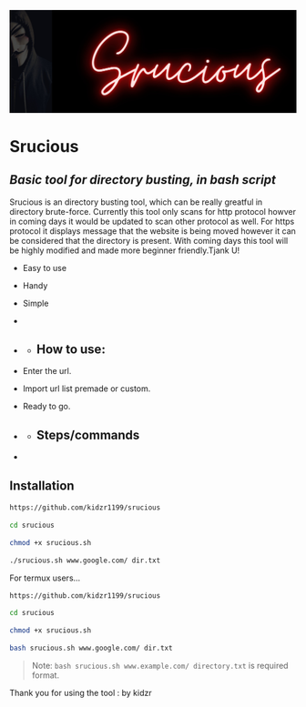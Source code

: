 [![Srucious](https://github.com/kidzr1199/srucious/blob/main/Srucious.jpg)](https://www.instagram.com/fratellos811/)
# Srucious
## _Basic tool for directory busting, in bash script_

Srucious is an directory busting tool, which can be really greatful in directory brute-force. Currently this tool only scans for http protocol howver in coming days it would be updated to scan other protocol as well. For https protocol it displays message that the website is being moved however it can be considered that the directory is present. With coming days this tool will be highly modified and made more beginner friendly.Tjank U!

- Easy to use
- Handy
- Simple
- 
- - ## How to use:

- Enter the url.
- Import url list premade or custom.
- Ready to go.
- - ## Steps/commands
- 


## Installation

```sh
https://github.com/kidzr1199/srucious
```
```sh
cd srucious
```
```sh
chmod +x srucious.sh
```
```sh
./srucious.sh www.google.com/ dir.txt
```

For termux users...


```sh
https://github.com/kidzr1199/srucious
```
```sh
cd srucious
```
```sh
chmod +x srucious.sh
```
```sh
bash srucious.sh www.google.com/ dir.txt
```





> Note: `bash srucious.sh www.example.com/ directory.txt` is required format.

 Thank you for using the tool
: by kidzr

